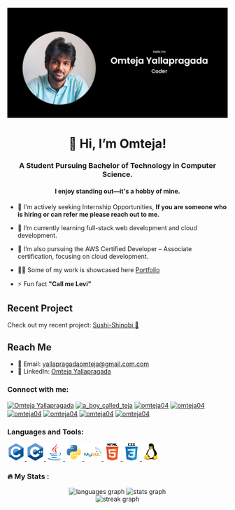 <!--


### Hi there 👋
**omteja04/omteja04** is a ✨ _special_ ✨ repository because its `README.md` (this file) appears on your GitHub profile.

Here are some ideas to get you started:

- 🔭 I’m currently working on ...
- 🌱 I’m currently learning ...
- 👯 I’m looking to collaborate on ...
- 🤔 I’m looking for help with ...
- 💬 Ask me about ...
- 📫 How to reach me: ...
- 😄 Pronouns: ...
- ⚡ Fun fact: ...
-->
 <!-- cSpell:disable -->
![Omteja Yallapragada](Teja.png)
<h1 align="center"> 👋 Hi, I’m Omteja!</h1>
<h3 align="center">A Student Pursuing Bachelor of Technology in Computer Science.</h3>
<h4 align="center">I enjoy standing out—it's a hobby of mine.</h4>

<!-- <p align="left"> <img src="https://komarev.com/ghpvc/?username=omteja04&label=Profile%20views&color=0e75b6&style=flat" alt="omteja04" /> </p> -->

- 🔎 I'm actively seeking Internship Opportunities, **If you are someone who is hiring or can refer me please reach out to me.**

- 🌱 I’m currently learning full-stack web development and cloud development.

- 🚀 I’m also pursuing the AWS Certified Developer – Associate certification, focusing on cloud development.

- 👨‍💻 Some of my work is showcased here [Portfolio](https://omteja04.github.io/my-portfolio)

- ⚡ Fun fact **"Call me Levi"**

## Recent Project

Check out my recent project: [Sushi-Shinobi 🍣](https://github.com/omteja04/sushi-shinobi)

## Reach Me

- 📧 Email: [yallapragadaomteja@gmail.com.com](mailto:yallapragadaomteja@gmail.com.com)
- 💼 LinkedIn: [Omteja Yallapragada](https://www.linkedin.com/in/omteja)

<h3 align="left">Connect with me:</h3>

<p align="left">
<a href="https://www.linkedin.com/in/omteja/" target="blank"><img align="center" src="https://raw.githubusercontent.com/rahuldkjain/github-profile-readme-generator/master/src/images/icons/Social/linked-in-alt.svg" alt="Omteja Yallapragada" height="30" width="40" /></a>
<a href="https://instagram.com/a_boy_called_teja" target="blank"><img align="center" src="https://raw.githubusercontent.com/rahuldkjain/github-profile-readme-generator/master/src/images/icons/Social/instagram.svg" alt="a_boy_called_teja" height="30" width="40" /></a>
<a href="https://www.codechef.com/users/omteja04" target="blank"><img align="center" src="https://cdn.jsdelivr.net/npm/simple-icons@3.1.0/icons/codechef.svg" alt="omteja04" height="30" width="40" /></a>
<a href="https://www.hackerrank.com/omteja04" target="blank"><img align="center" src="https://raw.githubusercontent.com/rahuldkjain/github-profile-readme-generator/master/src/images/icons/Social/hackerrank.svg" alt="omteja04" height="30" width="40" /></a>
<a href="https://codeforces.com/profile/omteja04" target="blank"><img align="center" src="https://raw.githubusercontent.com/rahuldkjain/github-profile-readme-generator/master/src/images/icons/Social/codeforces.svg" alt="omteja04" height="30" width="40" /></a>
<a href="https://www.leetcode.com/omteja04" target="blank"><img align="center" src="https://raw.githubusercontent.com/rahuldkjain/github-profile-readme-generator/master/src/images/icons/Social/leet-code.svg" alt="omteja04" height="30" width="40" /></a>
<a href="https://auth.geeksforgeeks.org/user/omteja04" target="blank"><img align="center" src="https://raw.githubusercontent.com/rahuldkjain/github-profile-readme-generator/master/src/images/icons/Social/geeks-for-geeks.svg" alt="omteja04" height="30" width="40" /></a>
<a href="https://atcoder.jp/users/omteja04" target="blank"><img align="center" src="https://img.atcoder.jp/assets/top/img/logo_bk.svg" alt="omteja04" height="30" width="40" /></a>

<!-- <a href="https://www.hackerearth.com/@omteja04" target="blank"><img align="center" src="https://raw.githubusercontent.com/rahuldkjain/github-profile-readme-generator/master/src/images/icons/Social/hackerearth.svg" alt="@omteja04" height="30" width="40" /></a> -->
</p>

<h3 align="left">Languages and Tools:</h3>
<!-- <p align="left"> <a href="https://www.gnu.org/software/bash/" target="_blank" rel="noreferrer"> <img src="https://www.vectorlogo.zone/logos/gnu_bash/gnu_bash-icon.svg" alt="bash" width="40" height="40"/> </a> -->
 <a href="https://www.cprogramming.com/" target="_blank" rel="noreferrer"> <img src="https://raw.githubusercontent.com/devicons/devicon/master/icons/c/c-original.svg" alt="c" width="40" height="40"/> </a>
<a href="https://www.w3schools.com/cpp/" target="_blank" rel="noreferrer"> <img src="https://raw.githubusercontent.com/devicons/devicon/master/icons/cplusplus/cplusplus-original.svg" alt="cplusplus" width="40" height="40"/>
<a href="https://www.w3schools.com/java/" target="_blank" rel="noreferrer"> <img src="https://raw.githubusercontent.com/devicons/devicon/master/icons/java/java-original.svg" alt="cplusplus" width="40" height="40"/>
</a>
<a href="https://www.python.org" target="_blank" rel="noreferrer"> <img src="https://raw.githubusercontent.com/devicons/devicon/master/icons/python/python-original.svg" alt="python" width="40" height="40"/> </a>
 <a href="https://www.mysql.com/" target="_blank" rel="noreferrer"> <img src="https://raw.githubusercontent.com/devicons/devicon/master/icons/mysql/mysql-original-wordmark.svg" alt="mysql" width="40" height="40"/> </a>
<a href="https://www.w3.org/html/" target="_blank" rel="noreferrer"> <img src="https://raw.githubusercontent.com/devicons/devicon/master/icons/html5/html5-original-wordmark.svg" alt="html5" width="40" height="40"/> </a>
<a href="https://www.w3schools.com/css/" target="_blank" rel="noreferrer"> <img src="https://raw.githubusercontent.com/devicons/devicon/master/icons/css3/css3-original-wordmark.svg" alt="css3" width="40" height="40"/> </a>
<a href="https://www.linux.org/" target="_blank" rel="noreferrer"> <img src="https://raw.githubusercontent.com/devicons/devicon/master/icons/linux/linux-original.svg" alt="linux" width="40" height="40"/> </a>

</p>

###

<!-- <details>
<summary> -->

### 🔥 My Stats :

<!-- </summary> -->

<div align="center">
  <img src="https://github-readme-stats.vercel.app/api/top-langs?username=omteja04&locale=en&hide_title=false&layout=compact&card_width=320&langs_count=6&theme=dark&hide_border=false" height="150" alt="languages graph"  />
  <img src="https://github-readme-stats.vercel.app/api?username=omteja04&hide_title=false&hide_rank=false&show_icons=true&include_all_commits=false&count_private=false&disable_animations=false&theme=dark&locale=en&hide_border=false" height="150" alt="stats graph"  />
</div>

<div align="center">
  <img src="https://streak-stats.demolab.com?user=omteja04&locale=en&mode=daily&theme=dark&hide_border=false&border_radius=5&order=3" height="220" alt="streak graph"  />
</div>

###

<!-- </details> -->

<!-- <br clear="both">

<img src="https://raw.githubusercontent.com/omteja04/omteja04/output/snake.svg" alt="Snake animation" />

### -->
